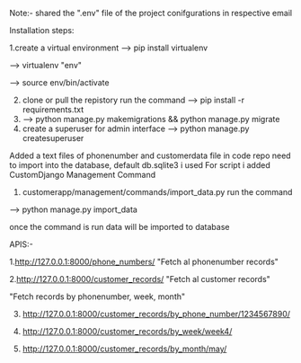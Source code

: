 Note:- shared the ".env"  file of the project conifgurations in respective email  

Installation steps:

1.create a virtual environment 
  --> pip install virtualenv
	
  --> virtualenv "env"
	
  --> source env/bin/activate
	
2. clone or pull the repistory
   run the command 
   --> pip install -r requirements.txt
3. --> python manage.py makemigrations && python manage.py migrate
4. create a superuser for admin interface
  --> python manage.py createsuperuser

Added a text files of phonenumber and customerdata file in code repo need to import into the database, default db.sqlite3  i used
For script i added CustomDjango Management Command

1. customerapp/management/commands/import_data.py
run the command

--> python manage.py import_data

once the command is run data will be imported to database


APIS:-

1.http://127.0.0.1:8000/phone_numbers/   "Fetch al phonenumber records"

2.http://127.0.0.1:8000/customer_records/  "Fetch al customer records"

"Fetch records by phonenumber, week, month"

3. http://127.0.0.1:8000/customer_records/by_phone_number/1234567890/

4. http://127.0.0.1:8000/customer_records/by_week/week4/

6. http://127.0.0.1:8000/customer_records/by_month/may/
   

   
